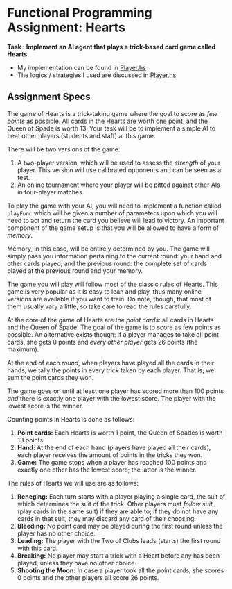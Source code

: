 # Functional Programming Assignment: Hearts
**Task : Implement an AI agent that plays a trick-based card game called Hearts.**    
- My implementation can be found in [Player.hs](https://github.com/yezeahew/hearts-ai-player/blob/main/staticgame/Player.hs)  
- The logics / strategies I used are discussed in [Player.hs](https://github.com/yezeahew/hearts-ai-player/blob/main/staticgame/Player.hs) 

## Assignment Specs 

The game of Hearts is a trick-taking game where the goal to score as *few
points* as possible.  All cards in the Hearts are worth one point, and the
Queen of Spade is worth 13.  Your task will be to implement a simple AI to beat
other players (students and staff) at this game.

There will be two versions of the game:

 1. A two-player version, which will be used to assess the *strength* of your
    player.  This version will use calibrated opponents and can be seen as a
    test.
 2. An online tournament where your player will be pitted against other AIs in
    four-player matches.

To play the game with your AI, you will need to implement a function called
`playFunc` which will be given a number of parameters upon which you will need
to act and return the card you believe will lead to victory.  An important
component of the game setup is that you will be allowed to have a form of
*memory*.

Memory, in this case, will be entirely determined by you.  The game will simply
pass you information pertaining to the current round: your hand and other cards
played; and the previous round: the complete set of cards played at the
previous round and your memory.

The game you will play will follow most of the classic rules of Hearts.  This
game is very popular as it is easy to lean and play, thus many online versions
are available if you want to train.  Do note, though, that most of them usually
vary a little, so take care to read the rules carefully.

At the core of the game of Hearts are the *point cards*: all cards in Hearts
and the Queen of Spade.  The goal of the game is to score as few points as
possible.  An alternative exists though: if a player manages to take all point
cards, she gets 0 points and *every other player* gets 26 points (the maximum).

At the end of each *round*, when players have played all the cards in their
hands, we tally the points in every trick taken by each player.  That is, we
sum the point cards they won.

The game goes on until at least one player has scored more
than 100 points *and* there is exactly one player with the lowest score.  The
player with the lowest score is the winner.

Counting points in Hearts is done as follows:

 1. **Point cards:** Each Hearts is worth 1 point, the Queen of Spades is worth
    13 points.
 2. **Hand:** At the end of each hand (players have played all their cards),
    each player receives the amount of points in the tricks they won.
 3. **Game:** The game stops when a player has reached 100 points and exactly
    one other has the lowest score; the latter is the winner.

The rules of Hearts we will use are as follows:

 1. **Reneging:** Each turn starts with a player playing a single card, the
    suit of which determines the suit of the trick.  Other players must *follow
    suit* (play cards in the same suit) if they are able to; if they do not
    have any cards in that suit, they may discard any card of their choosing.
 2. **Bleeding:** No point card may be played during the first round unless the
    player has no other choice.
 3. **Leading:** The player with the Two of Clubs leads (starts) the first
    round with this card.
 4. **Breaking:** No player may start a trick with a Heart before any has been
    played, unless they have no other choice.
 5. **Shooting the Moon:** In case a player took all the point cards, she
    scores 0 points and the other players all score 26 points.


